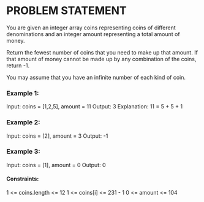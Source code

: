 # PROBLEM STATEMENT 

You are given an integer array coins representing coins of different denominations and an integer amount representing a total amount of money.

Return the fewest number of coins that you need to make up that amount. If that amount of money cannot be made up by any combination of the coins, return -1.

You may assume that you have an infinite number of each kind of coin.

 

### Example 1:

Input: coins = [1,2,5], amount = 11
Output: 3
Explanation: 11 = 5 + 5 + 1

### Example 2:

Input: coins = [2], amount = 3
Output: -1

### Example 3:

Input: coins = [1], amount = 0
Output: 0
 

#### Constraints:

1 <= coins.length <= 12
1 <= coins[i] <= 231 - 1
0 <= amount <= 104
